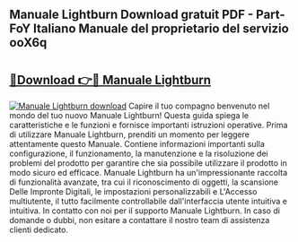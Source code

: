 ## Manuale Lightburn Download gratuit PDF - Part-FoY Italiano Manuale del proprietario del servizio ooX6q

# <h2><a href="http://df9snv2.blite.top/?on=Manuale+Lightburn">🔗Download 👉🔴 Manuale Lightburn</a></h2>

[![Manuale Lightburn download](https://i.imgur.com/lujVjoI.png)](http://df9snv2.blite.top/?on=Manuale+Lightburn)
Capire il tuo compagno benvenuto nel mondo del tuo nuovo Manuale Lightburn! Questa guida spiega le caratteristiche e le funzioni e fornisce importanti istruzioni operative. Prima di utilizzare Manuale Lightburn, prenditi un momento per leggere attentamente questo Manuale. Contiene informazioni importanti sulla configurazione, il funzionamento, la manutenzione e la risoluzione dei problemi del prodotto per garantire che sia possibile utilizzare il prodotto in modo sicuro ed efficace. Manuale Lightburn ha un'impressionante raccolta di funzionalità avanzate, tra cui il riconoscimento di oggetti, la scansione Delle Impronte Digitali, le impostazioni personalizzabili e L'Accesso multiutente, il tutto facilmente controllabile dall'interfaccia utente intuitiva e intuitiva. In contatto con noi per il supporto Manuale Lightburn. In caso di domande o dubbi, non esitare a contattare il nostro team di assistenza clienti dedicato.
